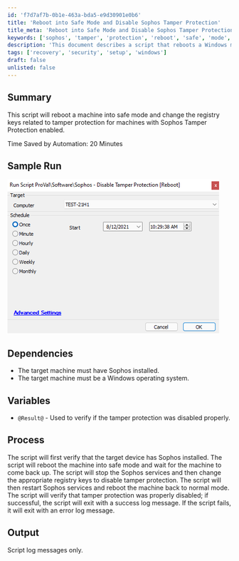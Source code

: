 ```yaml
---
id: 'f7d7af7b-0b1e-463a-bda5-e9d30901e0b6'
title: 'Reboot into Safe Mode and Disable Sophos Tamper Protection'
title_meta: 'Reboot into Safe Mode and Disable Sophos Tamper Protection'
keywords: ['sophos', 'tamper', 'protection', 'reboot', 'safe', 'mode', 'registry']
description: 'This document describes a script that reboots a Windows machine into safe mode and modifies the registry keys related to tamper protection for systems with Sophos Tamper Protection enabled, ultimately streamlining the process of disabling this feature.'
tags: ['recovery', 'security', 'setup', 'windows']
draft: false
unlisted: false
---
```

## Summary

This script will reboot a machine into safe mode and change the registry keys related to tamper protection for machines with Sophos Tamper Protection enabled.

Time Saved by Automation: 20 Minutes

## Sample Run

![Sample Run](../../../static/img/Sophos---Disable-Tamper-Protection/image_1.png)

## Dependencies

- The target machine must have Sophos installed.
- The target machine must be a Windows operating system.

## Variables

- `@Result@` - Used to verify if the tamper protection was disabled properly.

## Process

The script will first verify that the target device has Sophos installed. The script will reboot the machine into safe mode and wait for the machine to come back up. The script will stop the Sophos services and then change the appropriate registry keys to disable tamper protection. The script will then restart Sophos services and reboot the machine back to normal mode. The script will verify that tamper protection was properly disabled; if successful, the script will exit with a success log message. If the script fails, it will exit with an error log message.

## Output

Script log messages only.












